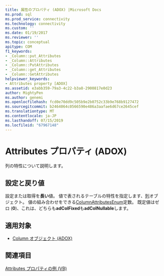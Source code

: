 ```yaml
---
title: 属性のプロパティ (ADOX) |Microsoft Docs
ms.prod: sql
ms.prod_service: connectivity
ms.technology: connectivity
ms.custom: ''
ms.date: 01/19/2017
ms.reviewer: ''
ms.topic: conceptual
apitype: COM
f1_keywords:
- _Column::put_Attributes
- _Column::Attributes
- _Column::PutAttributes
- _Column::get_Attributes
- _Column::GetAttributes
helpviewer_keywords:
- Attributes property [ADOX]
ms.assetid: e3abb359-79a3-4c22-b3a8-2900817e0d23
author: MightyPen
ms.author: genemi
ms.openlocfilehash: fcd0e70dd9c505b9e2b0752c33b9e768b9127472
ms.sourcegitcommit: b2464064c0566590e486a3aafae6d67ce2645cef
ms.translationtype: MT
ms.contentlocale: ja-JP
ms.lasthandoff: 07/15/2019
ms.locfileid: "67967148"
---
```

# <a name="attributes-property-adox"></a>Attributes プロパティ (ADOX)
列の特性について説明します。  
  
## <a name="settings-and-return-values"></a>設定と戻り値  
 設定または取得を**長い**値。 値で表されるテーブルの特性を指定します、[列](../../../ado/reference/adox-api/column-object-adox.md)オブジェクト。 値の組み合わせをできる[ColumnAttributesEnum](../../../ado/reference/adox-api/columnattributesenum.md)定数。 既定値はゼロ (**0**)、これは、どちらも**adColFixed**も**adColNullable**します。  
  
## <a name="applies-to"></a>適用対象  
  
- [Column オブジェクト (ADOX)](../../../ado/reference/adox-api/column-object-adox.md)  
  
## <a name="see-also"></a>関連項目  
 [Attributes プロパティの例 (VB)](../../../ado/reference/adox-api/attributes-property-example-vb.md)
